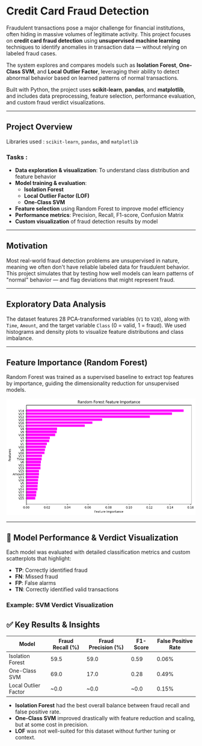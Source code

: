 #  Credit Card Fraud Detection

Fraudulent transactions pose a major challenge for financial institutions, often hiding in massive volumes of legitimate activity. This project focuses on **credit card fraud detection** using **unsupervised machine learning** techniques to identify anomalies in transaction data — without relying on labeled fraud cases.

The system explores and compares models such as **Isolation Forest**, **One-Class SVM**, and **Local Outlier Factor**, leveraging their ability to detect abnormal behavior based on learned patterns of normal transactions.

Built with Python, the project uses **scikit-learn**, **pandas**, and **matplotlib**, and includes data preprocessing, feature selection, performance evaluation, and custom fraud verdict visualizations.



---

## Project Overview

Libraries used : `scikit-learn`, `pandas`, and `matplotlib`

### Tasks :

- **Data exploration & visualization**: To understand class distribution and feature behavior
- **Model training & evaluation**:
  - **Isolation Forest**
  - **Local Outlier Factor (LOF)**
  - **One-Class SVM**
- **Feature selection** using Random Forest to improve model efficiency
- **Performance metrics**: Precision, Recall, F1-score, Confusion Matrix
- **Custom visualization** of fraud detection results by model

---

## Motivation

Most real-world fraud detection problems are unsupervised in nature, meaning we often don't have reliable labeled data for fraudulent behavior. This project simulates that by testing how well models can learn patterns of "normal" behavior — and flag deviations that might represent fraud.

---

##  Exploratory Data Analysis

The dataset features 28 PCA-transformed variables (`V1` to `V28`), along with `Time`, `Amount`, and the target variable `Class` (0 = valid, 1 = fraud). We used histograms and density plots to visualize feature distributions and class imbalance.


---

##  Feature Importance (Random Forest)

Random Forest was trained as a supervised baseline to extract top features by importance, guiding the dimensionality reduction for unsupervised models.

![Feature Histograms](images/feature_importance.png)

---

## 🤖 Model Performance & Verdict Visualization

Each model was evaluated with detailed classification metrics and custom scatterplots that highlight:

- **TP**: Correctly identified fraud  
- **FN**: Missed fraud  
- **FP**: False alarms  
- **TN**: Correctly identified valid transactions  

### Example: SVM Verdict Visualization



## ✅ Key Results & Insights

| Model                | Fraud Recall (%) | Fraud Precision (%) | F1-Score | False Positive Rate |
|---------------------|------------------|----------------------|----------|----------------------|
| Isolation Forest     | 59.5             | 59.0                 | 0.59     | 0.06%               |
| One-Class SVM        | 69.0             | 17.0                 | 0.28     | 0.49%               |
| Local Outlier Factor | ~0.0             | ~0.0                 | ~0.0     | 0.15%               |

- **Isolation Forest** had the best overall balance between fraud recall and false positive rate.
- **One-Class SVM** improved drastically with feature reduction and scaling, but at some cost in precision.
- **LOF** was not well-suited for this dataset without further tuning or context.

